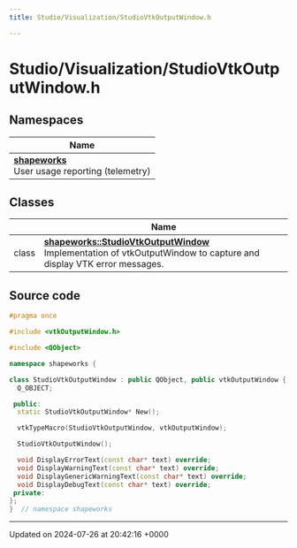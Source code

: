 ```yaml
---
title: Studio/Visualization/StudioVtkOutputWindow.h

---
```


# Studio/Visualization/StudioVtkOutputWindow.h



## Namespaces

| Name           |
| -------------- |
| **[shapeworks](../Namespaces/namespaceshapeworks.md)** <br>User usage reporting (telemetry)  |

## Classes

|                | Name           |
| -------------- | -------------- |
| class | **[shapeworks::StudioVtkOutputWindow](../Classes/classshapeworks_1_1StudioVtkOutputWindow.md)** <br>Implementation of vtkOutputWindow to capture and display VTK error messages.  |




## Source code

```cpp
#pragma once

#include <vtkOutputWindow.h>

#include <QObject>

namespace shapeworks {

class StudioVtkOutputWindow : public QObject, public vtkOutputWindow {
  Q_OBJECT;

 public:
  static StudioVtkOutputWindow* New();

  vtkTypeMacro(StudioVtkOutputWindow, vtkOutputWindow);

  StudioVtkOutputWindow();

  void DisplayErrorText(const char* text) override;
  void DisplayWarningText(const char* text) override;
  void DisplayGenericWarningText(const char* text) override;
  void DisplayDebugText(const char* text) override;
 private:
};
}  // namespace shapeworks
```


-------------------------------

Updated on 2024-07-26 at 20:42:16 +0000

